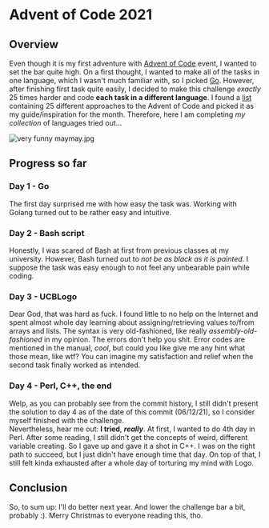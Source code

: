 # Advent of Code 2021
## Overview
Even though it is my first adventure with [Advent of Code](https://adventofcode.com/) event, I wanted to set the bar quite high. On a first thought, I wanted to make all of the tasks in one language, which I wasn't much familiar with, so I picked [Go](https://go.dev/). However, after finishing first task quite easily, I decided to make this challenge *exactly* 25 times harder and code **each task in a different language**. I found a [list](https://www.benkraft.org/2017/12/26/advent-of-code/) containing 25 different approaches to the Advent of Code and picked it as my guide/inspiration for the month. Therefore, here I am completing *my collection* of languages tried out...

![very funny maymay.jpg](https://pics.me.me/this-will-make-a-fine-addition-to-my-collection-when-60167180.png)

## Progress so far
### Day 1 - Go
The first day surprised me with how easy the task was. Working with Golang turned out to be rather easy and intuitive.
### Day 2 - Bash script
Honestly, I was scared of Bash at first from previous classes at my university. However, Bash turned out to *not be as black as it is painted*. I suppose the task was easy enough to not feel any unbearable pain while coding.
### Day 3 - UCBLogo
Dear God, that was hard as fuck. I found little to no help on the Internet and spent almost whole day learning about assigning/retrieving values to/from arrays and lists. The syntax is very old-fashioned, like really *assembly-old-fashioned* in my opinion. The errors don't help you shit. Error codes are mentioned in the manual, *cool*, but could you like give me any hint what those mean, like wtf? You can imagine my satisfaction and relief when the second task finally worked as intended.
### Day 4 - Perl, C++, **the end**
Welp, as you can probably see from the commit history, I still didn't present the solution to day 4 as of the date of this commit (06/12/21), so I consider myself finished with the challenge.<br>
Nevertheless, hear me out: **I tried**, ***really***. At first, I wanted to do 4th day in Perl. After some reading, I still didn't get the concepts of weird, different variable creating. So I gave up and gave it a shot in C++. I was on the right path to succeed, but I just didn't have enough time that day. On top of that, I still felt kinda exhausted after a whole day of torturing my mind with Logo.

## Conclusion
So, to sum up: I'll do better next year. And lower the challenge bar a bit, probably :). Merry Christmas to everyone reading this, tho.